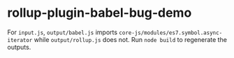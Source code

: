 # rollup-plugin-babel-bug-demo

For `input.js`, `output/babel.js` imports `core-js/modules/es7.symbol.async-iterator` while `output/rollup.js` does not.  Run `node build` to regenerate the outputs.
